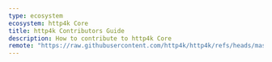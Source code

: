 ```yaml
---
type: ecosystem
ecosystem: http4k Core
title: http4k Contributors Guide
description: How to contribute to http4k Core
remote: "https://raw.githubusercontent.com/http4k/http4k/refs/heads/master/CONTRIBUTING.md"
---
```

